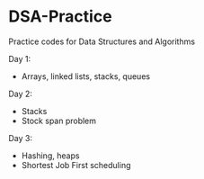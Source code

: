 # DSA-Practice
Practice codes for Data Structures and Algorithms

Day 1:
- Arrays, linked lists, stacks, queues

Day 2:
- Stacks
- Stock span problem 

Day 3:
- Hashing, heaps
- Shortest Job First scheduling
